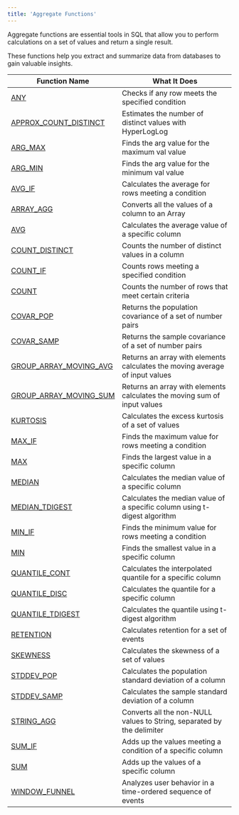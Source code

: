 ```yaml
---
title: 'Aggregate Functions'
---
```


Aggregate functions are essential tools in SQL that allow you to perform calculations on a set of values and return a single result.

These functions help you extract and summarize data from databases to gain valuable insights. 

| Function Name                                               | What It Does                                                              | 
|-------------------------------------------------------------|---------------------------------------------------------------------------|
| [ANY](aggregate-any.md)                                     | Checks if any row meets the specified condition                           | 
| [APPROX_COUNT_DISTINCT](aggregate-approx-count-distinct.md) | Estimates the number of distinct values with HyperLogLog                  | 
| [ARG_MAX](aggregate-arg-max.md)                             | Finds the arg value for the maximum val value                             | 
| [ARG_MIN](aggregate-arg-min.md)                             | Finds the arg value for the minimum val value                             | 
| [AVG_IF](aggregate-avg-if.md)                               | Calculates the average for rows meeting a condition                       | 
| [ARRAY_AGG](aggregate-array-agg.md)                         | Converts all the values of a column to an Array                           |
| [AVG](aggregate-avg.md)                                     | Calculates the average value of a specific column                         | 
| [COUNT_DISTINCT](aggregate-count-distinct.md)               | Counts the number of distinct values in a column                          | 
| [COUNT_IF](aggregate-count-if.md)                           | Counts rows meeting a specified condition                                 | 
| [COUNT](aggregate-count.md)                                 | Counts the number of rows that meet certain criteria                      | 
| [COVAR_POP](aggregate-covar-pop.md)                         | Returns the population covariance of a set of number pairs                | 
| [COVAR_SAMP](aggregate-covar-samp.md)                       | Returns the sample covariance of a set of number pairs                    | 
| [GROUP_ARRAY_MOVING_AVG](aggregate-group-array-moving-avg.md) | Returns an array with elements calculates the moving average of input values  |
| [GROUP_ARRAY_MOVING_SUM](aggregate-group-array-moving-sum.md) | Returns an array with elements calculates the moving sum of input values  |
| [KURTOSIS](aggregate-kurtosis.md)                           | Calculates the excess kurtosis of a set of values                         | 
| [MAX_IF](aggregate-max-if.md)                               | Finds the maximum value for rows meeting a condition                      | 
| [MAX](aggregate-max.md)                                     | Finds the largest value in a specific column                              | 
| [MEDIAN](aggregate-median.md)                               | Calculates the median value of a specific column                          | 
| [MEDIAN_TDIGEST](aggregate-median-tdigest.md)               | Calculates the median value of a specific column using t-digest algorithm | 
| [MIN_IF](aggregate-min-if.md)                               | Finds the minimum value for rows meeting a condition                      | 
| [MIN](aggregate-min.md)                                     | Finds the smallest value in a specific column                             | 
| [QUANTILE_CONT](aggregate-quantile-cont.md)                 | Calculates the interpolated quantile for a specific column                |
| [QUANTILE_DISC](aggregate-quantile-disc.md)                 | Calculates the quantile for a specific column                             | 
| [QUANTILE_TDIGEST](aggregate-quantile-tdigest.md)           | Calculates the quantile using t-digest algorithm                          |
| [RETENTION](aggregate-retention.md)                         | Calculates retention for a set of events                                  | 
| [SKEWNESS](aggregate-skewness.md)                           | Calculates the skewness of a set of values                                | 
| [STDDEV_POP](aggregate-stddev-pop.md)                       | Calculates the population standard deviation of a column                  | 
| [STDDEV_SAMP](aggregate-stddev-samp.md)                     | Calculates the sample standard deviation of a column                      | 
| [STRING_AGG](aggregate-string-agg.md)                       | Converts all the non-NULL values to String, separated by the delimiter    |
| [SUM_IF](aggregate-sum-if.md)                               | Adds up the values meeting a condition of a specific column               | 
| [SUM](aggregate-sum.md)                                     | Adds up the values of a specific column                                   | 
| [WINDOW_FUNNEL](aggregate-windowfunnel.md)                  | Analyzes user behavior in a time-ordered sequence of events               | 
